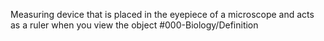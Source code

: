 Measuring device that is placed in the eyepiece of a microscope and acts as a ruler when you view the object
#000-Biology/Definition 